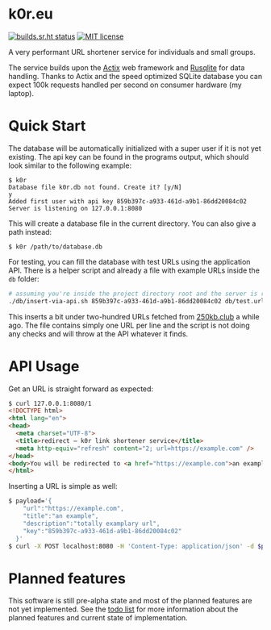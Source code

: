 # k0r.eu

[![builds.sr.ht status](https://builds.sr.ht/~koehr/k0r/.svg)](https://builds.sr.ht/~koehr/k0r/?)
[![MIT license](https://img.shields.io/badge/license-MIT-blueviolet.svg)](https://opensource.org/licenses/MIT)

A very performant URL shortener service for individuals and small groups.

The service builds upon the [Actix] web framework and [Rusqlite] for data
handling. Thanks to Actix and the speed optimized SQLite database you can
expect 100k requests handled per second on consumer hardware (my laptop).

# Quick Start

The database will be automatically initialized with a super user if it is not yet existing. The api key can be found in the programs output, which should look similar to the following example:

```
$ k0r
Database file k0r.db not found. Create it? [y/N]
y
Added first user with api key 859b397c-a933-461d-a9b1-86dd20084c02
Server is listening on 127.0.0.1:8080
```

This will create a database file in the current directory. You can also give a path instead:

```
$ k0r /path/to/database.db
```

For testing, you can fill the database with test URLs using the application API. There is a helper script and already a file with example URLs inside the `db` folder:

```sh
# assuming you're inside the project directory root and the server is running
./db/insert-via-api.sh 859b397c-a933-461d-a9b1-86dd20084c02 db/test.urls
```

This inserts a bit under two-hundred URLs fetched from [250kb.club](https://git.sr.ht/~koehr/the-250kb-club/tree/main/item/pages.txt) a while ago. The file contains simply one URL per line and the script is not doing any checks and will throw at the API whatever it finds.

# API Usage

Get an URL is straight forward as expected:

```html
$ curl 127.0.0.1:8080/1
<!DOCTYPE html>
<html lang="en">
<head>
  <meta charset="UTF-8">
  <title>redirect — k0r link shortener service</title>
  <meta http-equiv="refresh" content="2; url=https://example.com" />
</head>
<body>You will be redirected to <a href="https://example.com">an example</a>.</body>
</html>
```

Inserting a URL is simple as well:

```sh
$ payload='{
    "url":"https://example.com",
    "title":"an example",
    "description":"totally examplary url",
    "key":"859b397c-a933-461d-a9b1-86dd20084c02"
  }'
$ curl -X POST localhost:8080 -H 'Content-Type: application/json' -d $payoad
```

# Planned features

This software is still pre-alpha state and most of the planned features are
not yet implemented. See the [todo list] for more information about the
planned features and current state of implementation.

[Actix]: https://actix.rs/
[Rusqlite]: https://docs.rs/rusqlite/
[250kb.club]: https://git.sr.ht/~koehr/the-250kb-club/tree/main/item/pages.txt
[todo list]: https://todo.sr.ht/~koehr/k0r-planned-features

